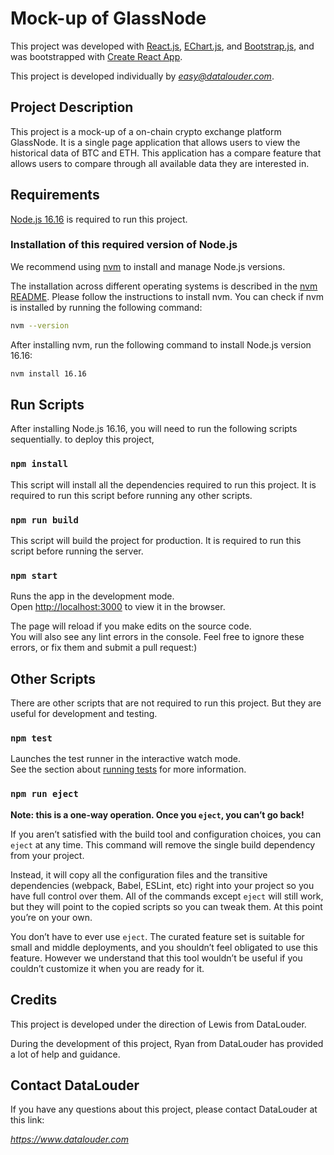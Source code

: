 # Mock-up of GlassNode

This project was developed with [React.js](https://zh-hans.react.dev/), [EChart.js](https://echarts.apache.org/en/index.html), and [Bootstrap.js](https://react-bootstrap.netlify.app/), and was bootstrapped with [Create React App](https://create-react-app.dev/).

This project is developed individually by *easy@datalouder.com*.

## Project Description

This project is a mock-up of a on-chain crypto exchange platform GlassNode. It is a single page application that allows users to view the historical data of BTC and ETH. This application has a compare feature that allows users to compare through all available data they are interested in.

## Requirements

[Node.js 16.16](https://nodejs.org/en/blog/release/v16.16.0) is required to run this project.

### Installation of this required version of Node.js

We recommend using [nvm](https://github.com/nvm-sh/nvm) to install and manage Node.js versions.

The installation across different operating systems is described in the [nvm README](https://github.com/nvm-sh/nvm/blob/master/README.md). Please follow the instructions to install nvm. You can check if nvm is installed by running the following command:

```bash
nvm --version
```

After installing nvm, run the following command to install Node.js version 16.16:

```bash
nvm install 16.16
```

## Run Scripts

After installing Node.js 16.16, you will need to run the following scripts sequentially.
to deploy this project, 

### `npm install`

This script will install all the dependencies required to run this project. It is required to run this script before running any other scripts.

### `npm run build`

This script will build the project for production. It is required to run this script before running the server.

### `npm start`

Runs the app in the development mode.\
Open [http://localhost:3000](http://localhost:3000) to view it in the browser.

The page will reload if you make edits on the source code.\
You will also see any lint errors in the console. Feel free to ignore these errors, or fix them and submit a pull request:)

## Other Scripts

There are other scripts that are not required to run this project. But they are useful for development and testing.

### `npm test`

Launches the test runner in the interactive watch mode.\
See the section about [running tests](https://facebook.github.io/create-react-app/docs/running-tests) for more information.

### `npm run eject`

**Note: this is a one-way operation. Once you `eject`, you can’t go back!**

If you aren’t satisfied with the build tool and configuration choices, you can `eject` at any time. This command will remove the single build dependency from your project.

Instead, it will copy all the configuration files and the transitive dependencies (webpack, Babel, ESLint, etc) right into your project so you have full control over them. All of the commands except `eject` will still work, but they will point to the copied scripts so you can tweak them. At this point you’re on your own.

You don’t have to ever use `eject`. The curated feature set is suitable for small and middle deployments, and you shouldn’t feel obligated to use this feature. However we understand that this tool wouldn’t be useful if you couldn’t customize it when you are ready for it.

## Credits

This project is developed under the direction of Lewis from DataLouder.

During the development of this project, Ryan from DataLouder has provided a lot of help and guidance.

## Contact DataLouder

If you have any questions about this project, please contact DataLouder at
this link: 

*https://www.datalouder.com*